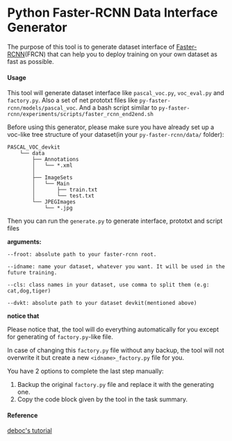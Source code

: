 # Python Faster-RCNN Data Interface Generator

The purpose of this tool is to generate dataset interface of [Faster-RCNN](https://github.com/rbgirshick/py-faster-rcnn)(FRCN) that can help you to deploy training on your own dataset as fast as possible.


#### Usage
This tool will generate dataset interface like `pascal_voc.py`, `voc_eval.py` and `factory.py`. 
Also a set of net prototxt files like `py-faster-rcnn/models/pascal_voc`. 
And a bash script similar to `py-faster-rcnn/experiments/scripts/faster_rcnn_end2end.sh`

Before using this generator, please make sure you have already set up a voc-like tree structure of your dataset(in your `py-faster-rcnn/data/` folder):

	PASCAL_VOC_devkit
		└── data
    		├── Annotations
    		│   └── *.xml
			│
   			├── ImageSets
    		│   └── Main
    		│       ├── train.txt
    		│       └── test.txt
    		└── JPEGImages
        		└── *.jpg

Then you can run the `generate.py` to generate interface, prototxt and script files

  **arguments:**
  
`--froot: absolute path to your faster-rcnn root.`

`--idname: name your dataset, whatever you want. It will be used in the future training.`

`--cls: class names in your dataset, use comma to split them (e.g: cat,dog,tiger) `

`--dvkt: absolute path to your dataset devkit(mentioned above)`

 **notice that**
 
 Please notice that, the tool will do everything automatically for you except for generating of `factory.py`-like file. 
 
 In case of changing this `factory.py` file without any backup, the tool will not overwrite it but create a new `<idname>_factory.py` file for you. 

 You have 2 options to complete the last step manually:
 
 1. Backup the original `factory.py` file and replace it with the generating one.
 2. Copy the code block given by the tool in the task summary.
  
 
 



#### Reference
[deboc's tutorial](https://github.com/deboc/py-faster-rcnn/blob/master/help/Readme.md)

